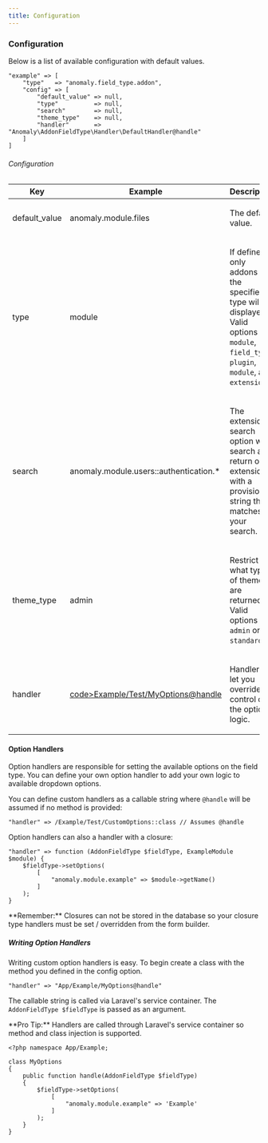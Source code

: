 ```yaml
---
title: Configuration
---
```


### Configuration

Below is a list of available configuration with default values.

    "example" => [
        "type"   => "anomaly.field_type.addon",
        "config" => [
            "default_value" => null,
            "type"          => null,
            "search"        => null,
            "theme_type"    => null,
            "handler"       => "Anomaly\AddonFieldType\Handler\DefaultHandler@handle"
        ]
    ]

###### Configuration

<table class="table table-bordered table-striped">

<thead>

<tr>

<th>Key</th>

<th>Example</th>

<th>Description</th>

</tr>

</thead>

<tbody>

<tr>

<td>

default_value

</td>

<td>

anomaly.module.files

</td>

<td>

The default value.

</td>

</tr>

<tr>

<td>

type

</td>

<td>

module

</td>

<td>

If defined only addons of the specified type will be displayed. Valid options are `module`, `field_type`, `plugin`, `module`, and `extension`.

</td>

</tr>

<tr>

<td>

search

</td>

<td>

anomaly.module.users::authentication.*

</td>

<td>

The extension search option will search and return only extensions with a provision string that matches your search.

</td>

</tr>

<tr>

<td>

theme_type

</td>

<td>

admin

</td>

<td>

Restrict what type of themes are returned. Valid options are `admin` or `standard`.

</td>

</tr>

<tr>

<td>

handler

</td>

<td>

[code>Example/Test/MyOptions@handle](mailto:code>Example/Test/MyOptions@handle</code)

</td>

<td>

Handlers let you override control of the options logic.

</td>

</tr>

</tbody>

</table>

#### Option Handlers

Option handlers are responsible for setting the available options on the field type. You can define your own option handler to add your own logic to available dropdown options.

You can define custom handlers as a callable string where `@handle` will be assumed if no method is provided:

    "handler" => /Example/Test/CustomOptions::class // Assumes @handle

Option handlers can also a handler with a closure:

    "handler" => function (AddonFieldType $fieldType, ExampleModule $module) {
        $fieldType->setOptions(
            [
                "anomaly.module.example" => $module->getName()
            ]
        );
    }

<div class="alert alert-info">**Remember:** Closures can not be stored in the database so your closure type handlers must be set / overridden from the form builder.</div>

##### Writing Option Handlers

Writing custom option handlers is easy. To begin create a class with the method you defined in the config option.

    "handler" => "App/Example/MyOptions@handle"

The callable string is called via Laravel's service container. The `AddonFieldType $fieldType` is passed as an argument.

<div class="alert alert-primary">**Pro Tip:** Handlers are called through Laravel's service container so method and class injection is supported.</div>

    <?php namespace App/Example;

    class MyOptions
    {
        public function handle(AddonFieldType $fieldType)
        {
            $fieldType->setOptions(
                [
                    "anomaly.module.example" => 'Example'
                ]
            );
        }
    }
